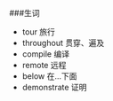 ###生词

* tour    旅行
* throughout    贯穿、遍及
* compile    编译
* remote    远程
* below    在...下面
* demonstrate    证明
